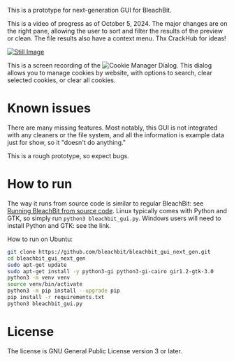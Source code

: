 This is a prototype for next-generation GUI for BleachBit.

This is a video of progress as of October 5, 2024. The major changes are on the right pane, allowing the user to sort and filter the results of the preview or clean. The file results also have a context menu. Thx CrackHub for ideas!

[![Still Image](https://pbs.twimg.com/ext_tw_video_thumb/1842799515738275840/pu/img/cOfR42gxz_3XRSYb.jpg)](https://x.com/bleachbit/status/1842800707142848868)

This is a screen recording of the ![Cookie Manager Dialog](https://github.com/bleachbit/bleachbit/issues/1329#issuecomment-2722944529).
This dialog allows you to manage cookies by website, with options
to search, clear selected cookies, or clear all cookies.

# Known issues

There are many missing features. Most notably, this GUI is not integrated with any cleaners or the file system, and all the information is example data just for show, so it "doesn't do anything."

This is a rough prototype, so expect bugs.

# How to run

The way it runs from source code is similar to regular BleachBit: see [Running BleachBit from source code](https://docs.bleachbit.org/dev/running-from-source-code.html). Linux typically comes with Python and GTK, so simply run `python3 bleachbit_gui.py`. Windows users will need to install Python and GTK: see the link.

How to run on Ubuntu:

```sh
git clone https://github.com/bleachbit/bleachbit_gui_next_gen.git
cd bleachbit_gui_next_gen
sudo apt-get update
sudo apt-get install -y python3-gi python3-gi-cairo gir1.2-gtk-3.0
python3 -m venv venv
source venv/bin/activate
python3 -m pip install --upgrade pip
pip install -r requirements.txt
python3 bleachbit_gui.py
```

# License

The license is GNU General Public License version 3 or later.
